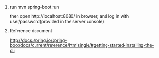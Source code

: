 1. run
    mvn spring-boot:run

   then open http://localhost:8080/ in browser, and log in with user/password(provided in the server console)

2. Reference document

    http://docs.spring.io/spring-boot/docs/current/reference/htmlsingle/#getting-started-installing-the-cli